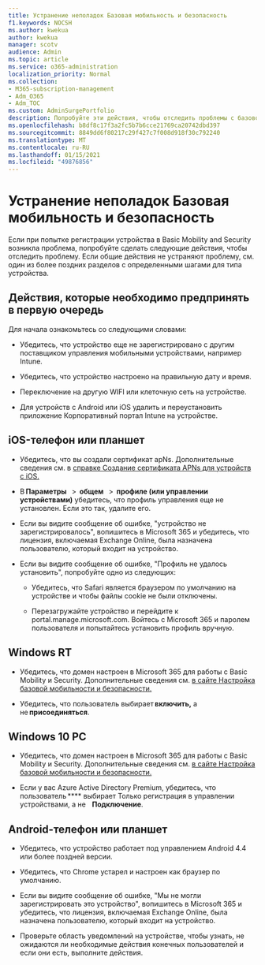 ```yaml
---
title: Устранение неполадок Базовая мобильность и безопасность
f1.keywords: NOCSH
ms.author: kwekua
author: kwekua
manager: scotv
audience: Admin
ms.topic: article
ms.service: o365-administration
localization_priority: Normal
ms.collection:
- M365-subscription-management
- Adm_O365
- Adm_TOC
ms.custom: AdminSurgePortfolio
description: Попробуйте эти действия, чтобы отследить проблемы с базовой мобильностью и безопасностью
ms.openlocfilehash: b8df8c17f3a2fc5b7b6cce21769ca20742dbd397
ms.sourcegitcommit: 8849dd6f80217c29f427c7f008d918f30c792240
ms.translationtype: MT
ms.contentlocale: ru-RU
ms.lasthandoff: 01/15/2021
ms.locfileid: "49876856"
---
```

# <a name="troubleshoot-basic-mobility-and-security"></a>Устранение неполадок Базовая мобильность и безопасность

Если при попытке регистрации устройства в Basic Mobility and Security возникла проблема, попробуйте сделать следующие действия, чтобы отследить проблему. Если общие действия не устраняют проблему, см. один из более поздних разделов с определенными шагами для типа устройства.

## <a name="steps-to-try-first"></a>Действия, которые необходимо предпринять в первую очередь

Для начала ознакомьтесь со следующими словами:

- Убедитесь, что устройство еще не зарегистрировано с другим поставщиком управления мобильными устройствами, например Intune.

- Убедитесь, что устройство настроено на правильную дату и время.

- Переключение на другую WIFI или клеточную сеть на устройстве.

- Для устройств с Android или iOS удалить и переустановить приложение Корпоративный портал Intune на устройстве. 

## <a name="ios-phone-or-tablet"></a>iOS-телефон или планшет

- Убедитесь, что вы создали сертификат apNs. Дополнительные сведения см. в [справке Создание сертификата APNs для устройств с iOS.](create-an-apns-certificate-for-ios-devices.md)

- В **Параметры**   >  **общем**   >  **профиле (или управлении устройствами)** убедитесь, что профиль управления еще не установлен. Если это так, удалите его.

- Если вы видите сообщение об ошибке, "устройство не зарегистрировалось", вопишитесь в Microsoft 365 и убедитесь, что лицензия, включаемая Exchange Online, была назначена пользователю, который входит на устройство.

- Если вы видите сообщение об ошибке, "Профиль не удалось установить", попробуйте одно из следующих:

    - Убедитесь, что Safari является браузером по умолчанию на устройстве и чтобы файлы cookie не были отключены.

    - Перезагружайте устройство и перейдите к portal.manage.microsoft.com. Войтесь с Microsoft 365 и паролем пользователя и попытайтесь установить профиль вручную.

## <a name="windows-rt"></a>Windows RT

- Убедитесь, что домен настроен в Microsoft 365 для работы с Basic Mobility и Security. Дополнительные сведения см. [в сайте Настройка базовой мобильности и безопасности.](set-up.md)
    
- Убедитесь, что пользователь выбирает **включить,** а   не **присоединяться**.

## <a name="windows-10-pc"></a>Windows 10 PC

- Убедитесь, что домен настроен в Microsoft 365 для работы с Basic Mobility и Security. Дополнительные сведения см. [в сайте Настройка базовой мобильности и безопасности.](set-up.md)
    
- Если у вас Azure Active Directory Premium, убедитесь, что пользователь **** выбирает Только регистрация в управлении устройствами, а не    **Подключение**.

## <a name="android-phone-or-tablet"></a>Android-телефон или планшет

- Убедитесь, что устройство работает под управлением Android 4.4 или более поздней версии.

- Убедитесь, что Chrome устарел и настроен как браузер по умолчанию.

- Если вы видите сообщение об ошибке, "Мы не могли зарегистрировать это устройство", вопишитесь в Microsoft 365 и убедитесь, что лицензия, включаемая Exchange Online, была назначена пользователю, который входит на устройство.

- Проверьте область уведомлений на устройстве, чтобы узнать, не ожидаются ли необходимые действия конечных пользователей и если они есть, выполните действия.